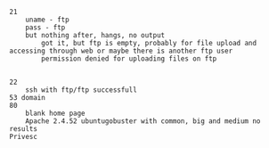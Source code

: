 	21
		uname - ftp
		pass - ftp
		but nothing after, hangs, no output
			got it, but ftp is empty, probably for file upload and accessing through web or maybe there is another ftp user
			permission denied for uploading files on ftp
			
		
	22
		ssh with ftp/ftp successfull
	53 domain
	80
		blank home page
		Apache 2.4.52 ubuntugobuster with common, big and medium no results
	Privesc
		



